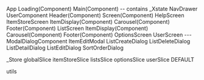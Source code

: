 App
	Loading(Component)
	Main(Component) -- contains _Xstate
		NavDrawer
			UserComponent
		Header(Component)
		Screen(Component)
			HelpScreen
			ItemStoreScreen
				ItemDisplay(Component)
					Carousel(Component)
				Footer(Component)
			ListScreen
				ItemDisplay(Component)
					Carousel(Component)
				Footer(Component)
			OptionsScreen
			UserScreen
			---
		ModalDialogComponent
			ItemEditModal
			ListCreateDialog
			ListDeleteDialog
			ListDetailDialog
			ListEditDialog
			SortOrderDialog

_Store
	globalSlice
	itemStoreSlice
	listsSlice
	optionsSlice
	userSlice
	DEFAULT

utils
